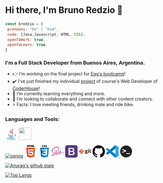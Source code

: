 # Hi there, I'm Bruno Redzio 👋
```js
const bredzio = {
 pronouns: "he" | "him",
 code: [Java,Javascript, HTML, CSS],
 openToWork: true,
 openToLearn: true,
}
```

### I'm a Full Stack Developer from Buenos Aires, Argentina.

- 👉 I’m working on the final project for [Egg's bootcamp](https://eggeducacion.com/es-AR/)!
- ✔️ I've just finished my individual [project](https://bredzio.github.io/sushidistintobt/) of course's Web Developer of [CoderHouse](https://www.coderhouse.com/)! 
- 📖 I’m currently learning everything and more.
- 👯 I’m looking to collaborate and connect with other content creators.
- ⚡ Facts: I love meeting friends, drinking mate and ride bike.

### Languages and Tools:
<p align="left"><a href="https://www.java.com" target="_blank"><img src="https://raw.githubusercontent.com/devicons/devicon/master/icons/java/java-original.svg" alt="java" width="40" height="40"/></a> 
<a href="https://developer.mozilla.org/es/docs/Web/JavaScript"><img src="https://raw.githubusercontent.com/get-icon/geticon/master/icons/javascript.svg"  width="40px" height="40"/></a></p>
<a href="https://spring.io/" target="_blank"><img src="https://www.vectorlogo.zone/logos/springio/springio-icon.svg" alt="spring" width="40" height="40"/></a>
<a href="https://www.w3.org/html/" target="_blank"><img src="https://raw.githubusercontent.com/github/explore/80688e429a7d4ef2fca1e82350fe8e3517d3494d/topics/html/html.png"  width="40px" height="40"/></a>
<a href="https://www.w3schools.com/css/" target="_blank"> <img src="https://raw.githubusercontent.com/github/explore/80688e429a7d4ef2fca1e82350fe8e3517d3494d/topics/css/css.png"  width="40px" height="40"/></a>
<a href="https://sass-lang.com/" target="_blank"> <img src="https://raw.githubusercontent.com/github/explore/80688e429a7d4ef2fca1e82350fe8e3517d3494d/topics/sass/sass.png"  width="40px" height="40"/></a>
<a href="https://getbootstrap.com" target="_blank"><img src="https://raw.githubusercontent.com/github/explore/80688e429a7d4ef2fca1e82350fe8e3517d3494d/topics/bootstrap/bootstrap.png"  width="40px" height="40"/></a> 
<a href="https://git-scm.com/"><img src="https://raw.githubusercontent.com/github/explore/80688e429a7d4ef2fca1e82350fe8e3517d3494d/topics/git/git.png"  width="40px" height="40"/></a>
<a href="https://github.com/"><img src="https://raw.githubusercontent.com/github/explore/78df643247d429f6cc873026c0622819ad797942/topics/github/github.png"  width="40px" height="40"/>
<a href="https://code.visualstudio.com/" target="_blank"><img src="https://raw.githubusercontent.com/github/explore/80688e429a7d4ef2fca1e82350fe8e3517d3494d/topics/visual-studio-code/visual-studio-code.png"  width="40px"height="40"/> </a>
<img src="https://raw.githubusercontent.com/github/explore/80688e429a7d4ef2fca1e82350fe8e3517d3494d/topics/terminal/terminal.png"  width="40px" height="40"/>


[![Anurag's github stats](https://github-readme-stats.vercel.app/api?username=bredzio)](https://github.com/anuraghazra/github-readme-stats)

[![Top Langs](https://github-readme-stats.vercel.app/api/top-langs/?username=bredzio)](https://github.com/anuraghazra/github-readme-stats)


